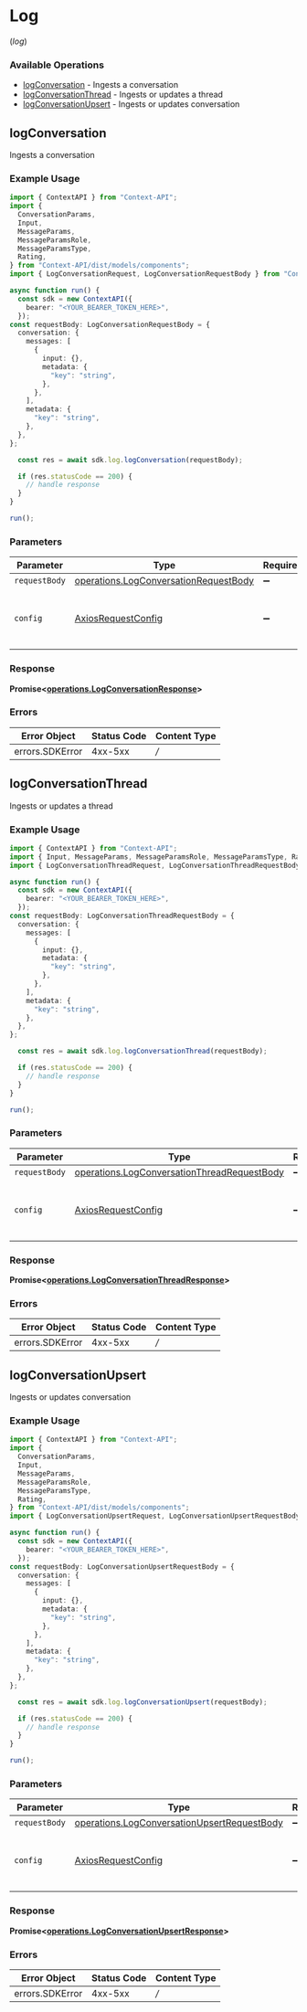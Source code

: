 # Log
(*log*)

### Available Operations

* [logConversation](#logconversation) - Ingests a conversation
* [logConversationThread](#logconversationthread) - Ingests or updates a thread
* [logConversationUpsert](#logconversationupsert) - Ingests or updates conversation

## logConversation

Ingests a conversation

### Example Usage

```typescript
import { ContextAPI } from "Context-API";
import {
  ConversationParams,
  Input,
  MessageParams,
  MessageParamsRole,
  MessageParamsType,
  Rating,
} from "Context-API/dist/models/components";
import { LogConversationRequest, LogConversationRequestBody } from "Context-API/dist/models/operations";

async function run() {
  const sdk = new ContextAPI({
    bearer: "<YOUR_BEARER_TOKEN_HERE>",
  });
const requestBody: LogConversationRequestBody = {
  conversation: {
    messages: [
      {
        input: {},
        metadata: {
          "key": "string",
        },
      },
    ],
    metadata: {
      "key": "string",
    },
  },
};

  const res = await sdk.log.logConversation(requestBody);

  if (res.statusCode == 200) {
    // handle response
  }
}

run();
```

### Parameters

| Parameter                                                                                      | Type                                                                                           | Required                                                                                       | Description                                                                                    |
| ---------------------------------------------------------------------------------------------- | ---------------------------------------------------------------------------------------------- | ---------------------------------------------------------------------------------------------- | ---------------------------------------------------------------------------------------------- |
| `requestBody`                                                                                  | [operations.LogConversationRequestBody](../../models/operations/logconversationrequestbody.md) | :heavy_minus_sign:                                                                             | N/A                                                                                            |
| `config`                                                                                       | [AxiosRequestConfig](https://axios-http.com/docs/req_config)                                   | :heavy_minus_sign:                                                                             | Available config options for making requests.                                                  |


### Response

**Promise<[operations.LogConversationResponse](../../models/operations/logconversationresponse.md)>**
### Errors

| Error Object    | Status Code     | Content Type    |
| --------------- | --------------- | --------------- |
| errors.SDKError | 4xx-5xx         | */*             |

## logConversationThread

Ingests or updates a thread

### Example Usage

```typescript
import { ContextAPI } from "Context-API";
import { Input, MessageParams, MessageParamsRole, MessageParamsType, Rating, ThreadParams } from "Context-API/dist/models/components";
import { LogConversationThreadRequest, LogConversationThreadRequestBody } from "Context-API/dist/models/operations";

async function run() {
  const sdk = new ContextAPI({
    bearer: "<YOUR_BEARER_TOKEN_HERE>",
  });
const requestBody: LogConversationThreadRequestBody = {
  conversation: {
    messages: [
      {
        input: {},
        metadata: {
          "key": "string",
        },
      },
    ],
    metadata: {
      "key": "string",
    },
  },
};

  const res = await sdk.log.logConversationThread(requestBody);

  if (res.statusCode == 200) {
    // handle response
  }
}

run();
```

### Parameters

| Parameter                                                                                                  | Type                                                                                                       | Required                                                                                                   | Description                                                                                                |
| ---------------------------------------------------------------------------------------------------------- | ---------------------------------------------------------------------------------------------------------- | ---------------------------------------------------------------------------------------------------------- | ---------------------------------------------------------------------------------------------------------- |
| `requestBody`                                                                                              | [operations.LogConversationThreadRequestBody](../../models/operations/logconversationthreadrequestbody.md) | :heavy_minus_sign:                                                                                         | N/A                                                                                                        |
| `config`                                                                                                   | [AxiosRequestConfig](https://axios-http.com/docs/req_config)                                               | :heavy_minus_sign:                                                                                         | Available config options for making requests.                                                              |


### Response

**Promise<[operations.LogConversationThreadResponse](../../models/operations/logconversationthreadresponse.md)>**
### Errors

| Error Object    | Status Code     | Content Type    |
| --------------- | --------------- | --------------- |
| errors.SDKError | 4xx-5xx         | */*             |

## logConversationUpsert

Ingests or updates conversation

### Example Usage

```typescript
import { ContextAPI } from "Context-API";
import {
  ConversationParams,
  Input,
  MessageParams,
  MessageParamsRole,
  MessageParamsType,
  Rating,
} from "Context-API/dist/models/components";
import { LogConversationUpsertRequest, LogConversationUpsertRequestBody } from "Context-API/dist/models/operations";

async function run() {
  const sdk = new ContextAPI({
    bearer: "<YOUR_BEARER_TOKEN_HERE>",
  });
const requestBody: LogConversationUpsertRequestBody = {
  conversation: {
    messages: [
      {
        input: {},
        metadata: {
          "key": "string",
        },
      },
    ],
    metadata: {
      "key": "string",
    },
  },
};

  const res = await sdk.log.logConversationUpsert(requestBody);

  if (res.statusCode == 200) {
    // handle response
  }
}

run();
```

### Parameters

| Parameter                                                                                                  | Type                                                                                                       | Required                                                                                                   | Description                                                                                                |
| ---------------------------------------------------------------------------------------------------------- | ---------------------------------------------------------------------------------------------------------- | ---------------------------------------------------------------------------------------------------------- | ---------------------------------------------------------------------------------------------------------- |
| `requestBody`                                                                                              | [operations.LogConversationUpsertRequestBody](../../models/operations/logconversationupsertrequestbody.md) | :heavy_minus_sign:                                                                                         | N/A                                                                                                        |
| `config`                                                                                                   | [AxiosRequestConfig](https://axios-http.com/docs/req_config)                                               | :heavy_minus_sign:                                                                                         | Available config options for making requests.                                                              |


### Response

**Promise<[operations.LogConversationUpsertResponse](../../models/operations/logconversationupsertresponse.md)>**
### Errors

| Error Object    | Status Code     | Content Type    |
| --------------- | --------------- | --------------- |
| errors.SDKError | 4xx-5xx         | */*             |
